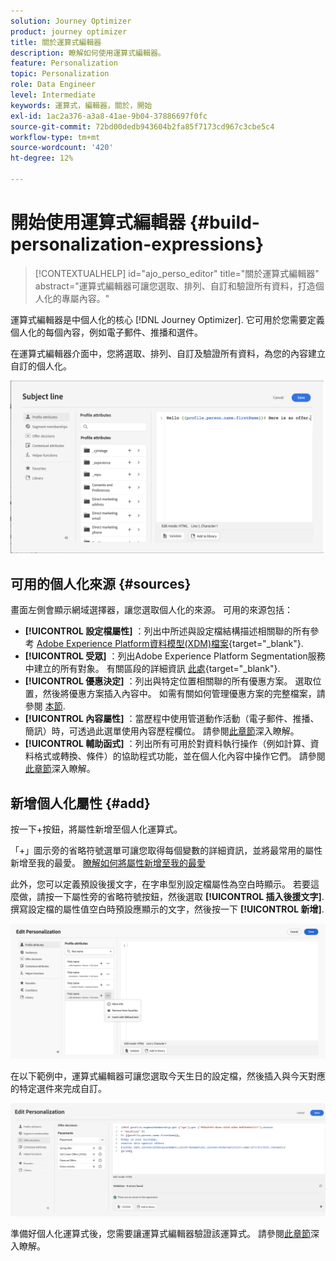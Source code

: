 ```yaml
---
solution: Journey Optimizer
product: journey optimizer
title: 關於運算式編輯器
description: 瞭解如何使用運算式編輯器。
feature: Personalization
topic: Personalization
role: Data Engineer
level: Intermediate
keywords: 運算式，編輯器，關於，開始
exl-id: 1ac2a376-a3a8-41ae-9b04-37886697f0fc
source-git-commit: 72bd00dedb943604b2fa85f7173cd967c3cbe5c4
workflow-type: tm+mt
source-wordcount: '420'
ht-degree: 12%

---
```


# 開始使用運算式編輯器 {#build-personalization-expressions}

>[!CONTEXTUALHELP]
>id="ajo_perso_editor"
>title="關於運算式編輯器"
>abstract="運算式編輯器可讓您選取、排列、自訂和驗證所有資料，打造個人化的專屬內容。"

運算式編輯器是中個人化的核心 [!DNL Journey Optimizer]. 它可用於您需要定義個人化的每個內容，例如電子郵件、推播和選件。

在運算式編輯器介面中，您將選取、排列、自訂及驗證所有資料，為您的內容建立自訂的個人化。

![](assets/perso_ee1.png)

## 可用的個人化來源 {#sources}

畫面左側會顯示網域選擇器，讓您選取個人化的來源。 可用的來源包括：

* **[!UICONTROL 設定檔屬性]** ：列出中所述與設定檔結構描述相關聯的所有參考 [Adobe Experience Platform資料模型(XDM)檔案](https://experienceleague.adobe.com/docs/experience-platform/xdm/home.html?lang=zh-Hant){target="_blank"}.
* **[!UICONTROL 受眾]** ：列出Adobe Experience Platform Segmentation服務中建立的所有對象。 有關區段的詳細資訊 [此處](https://experienceleague.adobe.com/docs/experience-platform/segmentation/home.html){target="_blank"}.
* **[!UICONTROL 優惠決定]** ：列出與特定位置相關聯的所有優惠方案。 選取位置，然後將優惠方案插入內容中。 如需有關如何管理優惠方案的完整檔案，請參閱 [本節](../offers/get-started/starting-offer-decisioning.md).
* **[!UICONTROL 內容屬性]** ：當歷程中使用管道動作活動（電子郵件、推播、簡訊）時，可透過此選單使用內容歷程欄位。 請參閱[此章節](personalization-use-case.md)深入瞭解。
* **[!UICONTROL 輔助函式]** ：列出所有可用於對資料執行操作（例如計算、資料格式或轉換、條件）的協助程式功能，並在個人化內容中操作它們。 請參閱[此章節](functions/functions.md)深入瞭解。

## 新增個人化屬性 {#add}

按一下+按鈕，將屬性新增至個人化運算式。

「+」圖示旁的省略符號選單可讓您取得每個變數的詳細資訊，並將最常用的屬性新增至我的最愛。 [瞭解如何將屬性新增至我的最愛](personalization-favorites.md)

此外，您可以定義預設後援文字，在字串型別設定檔屬性為空白時顯示。 若要這麼做，請按一下屬性旁的省略符號按鈕，然後選取 **[!UICONTROL 插入後援文字]**. 撰寫設定檔的屬性值空白時預設應顯示的文字，然後按一下 **[!UICONTROL 新增]**.

![](assets/attribute-details.png)

在以下範例中，運算式編輯器可讓您選取今天生日的設定檔，然後插入與今天對應的特定選件來完成自訂。

![](assets/perso_ee2.png)

準備好個人化運算式後，您需要讓運算式編輯器驗證該運算式。 請參閱[此章節](personalization-validation.md)深入瞭解。
